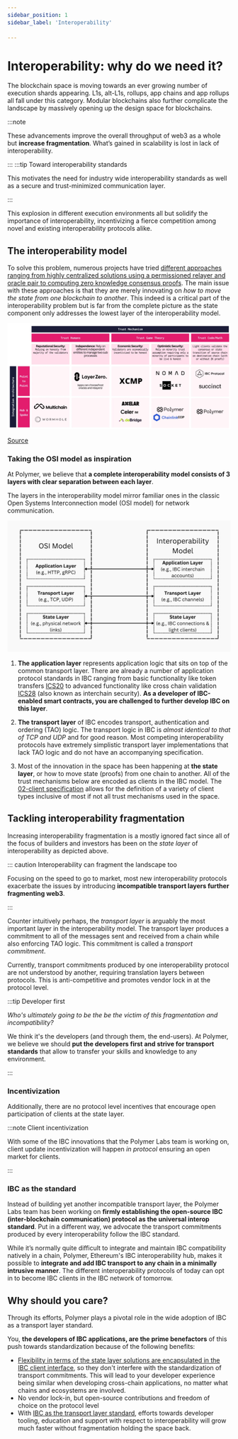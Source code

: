 ```yaml
---
sidebar_position: 1
sidebar_label: 'Interoperability'

---
```


# Interoperability: why do we need it?

The blockchain space is moving towards an ever growing number of execution shards appearing. L1s, alt-L1s, rollups, app chains and app rollups all fall under this category. Modular blockchains also further complicate the landscape by massively opening up the design space for blockchains.

:::note

These advancements improve the overall throughput of web3 as a whole but **increase fragmentation**. What’s gained in scalability is lost in lack of interoperability.

:::
:::tip Toward interoperability standards

This motivates the need for industry wide interoperability standards as well as a secure and trust-minimized communication layer.

:::

This explosion in different execution environments all but solidify the importance of interoperability, incentivizing a fierce competition among novel and existing interoperability protocols alike.

## The interoperability model

To solve this problem, numerous projects have tried [different approaches ranging from highly centralized solutions using a permissioned relayer and oracle pair to computing zero knowledge consensus proofs](https://longhashvc.medium.com/navigating-the-web-of-interoperability-a-deep-dive-into-arbitrary-message-passing-protocols-43a469b9e7d). The main issue with these approaches is that they are merely innovating on _how to move the state from one blockchain to another_. This indeed is a critical part of the interoperability problem but is far from the complete picture as the state component only addresses the lowest layer of the interoperability model.

![the interoperability landscape](../../static/img/background/interop-landscape.png)

[Source](https://longhashvc.medium.com/navigating-the-web-of-interoperability-a-deep-dive-into-arbitrary-message-passing-protocols-43a469b9e7d)

### Taking the OSI model as inspiration

At Polymer, we believe that **a complete interoperability model consists of 3 layers with clear separation between each layer**.

The layers in the interoperability model mirror familiar ones in the classic Open Systems Interconnection model (OSI model) for network communication.

![OSI model comparison of interoperability model](../../static/img/background/OSI-comp.png)

1. **The application layer** represents application logic that sits on top of the common transport layer. There are already a number of application protocol standards in IBC ranging from basic functionality like token transfers [ICS20](https://github.com/cosmos/ibc/tree/main/spec/app/ics-020-fungible-token-transfer) to advanced functionality like cross chain validation [ICS28](https://github.com/cosmos/ibc/tree/main/spec/app/ics-028-cross-chain-validation) (also known as interchain security). **As a developer of IBC-enabled smart contracts, you are challenged to further develop IBC on this layer**.

2. **The transport layer** of IBC encodes transport, authentication and ordering (TAO) logic. The transport logic in IBC is _almost identical to that of TCP and UDP_ and for good reason. Most competing interoperability protocols have extremely simplistic transport layer implementations that lack TAO logic and do not have an accompanying specification.

3. Most of the innovation in the space has been happening at **the state layer**, or how to move state (proofs) from one chain to another. All of the trust mechanisms below are encoded as clients in the IBC model. The [02-client specification](https://github.com/cosmos/ibc/tree/main/spec/core/ics-002-client-semantics) allows for the definition of a variety of client types inclusive of most if not all trust mechanisms used in the space.

## Tackling interoperability fragmentation

Increasing interoperability fragmentation is a mostly ignored fact since all of the focus of builders and investors has been on the _state layer_ of interoperability as depicted above.

::: caution Interoperability can fragment the landscape too

Focusing on the speed to go to market, most new interoperability protocols exacerbate the issues by introducing **incompatible transport layers further fragmenting web3**.

:::

Counter intuitively perhaps, the _transport layer_ is arguably the most important layer in the interoperability model. The transport layer produces a commitment to all of the messages sent and received from a chain while also enforcing TAO logic. This commitment is called a _transport commitment_.

<!-- TODO: add link to transport commitment section -->

Currently, transport commitments produced by one interoperability protocol are not understood by another, requiring translation layers between protocols. This is anti-competitive and promotes vendor lock in at the protocol level.

:::tip Developer first

_Who's ultimately going to be the be the victim of this fragmentation and incompatibility?_

We think it's the developers (and through them, the end-users). At Polymer, we believe we should **put the developers first and strive for transport standards** that allow to transfer your skills and knowledge to any environment.

:::

### Incentivization

Additionally, there are no protocol level incentives that encourage open participation of clients at the state layer.

<!-- TODO: add links -->

:::note Client incentivization

With some of the IBC innovations that the Polymer Labs team is working on, client update incentivization will happen _in protocol_ ensuring an open market for clients.

:::

### IBC as the standard

Instead of building yet another incompatible transport layer, the Polymer Labs team has been working on **firmly establishing the open-source IBC (inter-blockchain communication) protocol as the universal interop standard**. Put in a different way, we advocate the transport commitments produced by every interoperability follow the IBC standard.

While it’s normally quite difficult to integrate and maintain IBC compatibility natively in a chain, Polymer, Ethereum's IBC interoperability hub, makes it possible to **integrate and add IBC transport to any chain in a minimally intrusive manner**. The different interoperability protocols of today can opt in to become IBC clients in the IBC network of tomorrow.


## Why should you care?

Through its efforts, Polymer plays a pivotal role in the wide adoption of IBC as a transport layer standard.

You, **the developers of IBC applications, are the prime benefactors** of this push towards standardization because of the following benefits:


- [Flexibility in terms of the state layer solutions are encapsulated in the IBC client interface](../concepts/ibc/ibc-clients.md), so they don't interfere with the standardization of transport commitments. This will lead to your developer experience being similar when developing cross-chain applications, no matter what chains and ecosystems are involved.
- No vendor lock-in, but open-source contributions and freedom of choice on the protocol level
- With [IBC as the transport layer standard](../concepts/ibc/ibc.md), efforts towards developer tooling, education and support with respect to interoperability will grow much faster without fragmentation holding the space back.



